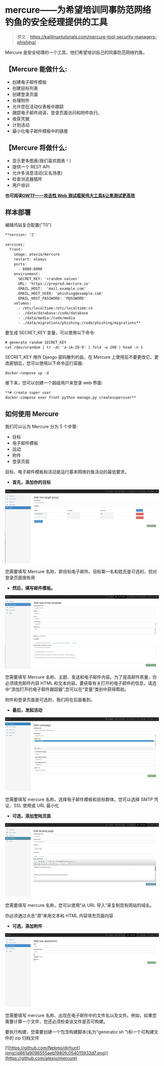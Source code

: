 # mercure——为希望培训同事防范网络钓鱼的安全经理提供的工具

> 原文：<https://kalilinuxtutorials.com/mercure-tool-security-managers-phishing/>

Mercure 是安全经理的一个工具，他们希望培训自己的同事防范网络钓鱼。

## 【Mercure 能做什么:

*   创建电子邮件模板
*   创建目标列表
*   创建登录页面
*   处理附件
*   允许您在活动仪表板中跟踪
*   跟踪电子邮件阅读、登录页面访问和附件执行。
*   收获凭据
*   计划活动
*   最小化电子邮件模板中的链接

## 【Mercure 将做什么:

*   显示更多图表(我们喜欢图表！)
*   提供一个 REST API
*   允许多消息活动(又名场景)
*   检查浏览器插件
*   用户培训

**也可阅读[OWTF——攻击性 Web 测试框架伟大工具&让笔测试更高效](https://kalilinuxtutorials.com/owtf-offensive-web-testing-framework/)**

## **样本部署**

编辑坞站复合配置(“T0”)

```
**version: '2'

services:
  front:
    image: atexio/mercure
    restart: always
    ports:
      - 8000:8000
    environment:
      SECRET_KEY: '<random value>'
      URL: 'https://preprod.mercure.io'
      EMAIL_HOST:  'mail.example.com'
      EMAIL_HOST_USER: 'phishing@example.com'
      EMAIL_HOST_PASSWORD: 'P@SSWORD'
    volumes:
      - /etc/localtime:/etc/localtime:ro
      - ./data/database:/code/database
      - ./data/media:/code/media
      - ./data/migrations/phishing:/code/phishing/migrations** 
```

要生成 SECRET_KEY 变量，可以使用以下命令:

```
# generate random SECRET_KEY
cat /dev/urandom | tr -dc 'a-zA-Z0-9' | fold -w 200 | head -n 1
```

SECRET_KEY 用作 Django 密码散列的盐，在 Mercure 上使用后不要更改它。更改密钥后，您可以使用以下命令运行容器:

```
docker-compose up -d
```

接下来，您可以创建一个超级用户来登录 web 界面:

```
**# create super user
docker-compose exec front python manage.py createsuperuser**
```

## **如何使用 Mercure**

我们可以认为 Mercure 分为 5 个步骤:

*   目标
*   电子邮件模板
*   运动
*   附件
*   登录页面

目标、电子邮件模板和活动是运行基本网络钓鱼活动的最低要求。

*   **首先，添加你的目标**

![](img//f92d4b8010a9b128edf63ff188485951.png)

您需要填写 Mercure 名称，即目标电子邮件。目标第一名和姓氏是可选的，但对登录页面很有用

*   **然后，填写邮件模板。**

![](img//242d367626a694cd437c4ae91bc05b2a.png)

您需要填写 Mercure 名称、主题、发送和电子邮件内容。为了提高邮件质量，你必须填充邮件内容 HTML 和文本内容。要获取有关打开的电子邮件的信息，请选中“添加打开的电子邮件跟踪器”,您可以在“变量”类别中获得帮助。

附件和登录页面是可选的，我们将在后面看到。

*   **最后，发起活动**

![](img//bd19036edd470296a19e9079c3288ad0.png)

您需要填写 mercure 名称，选择电子邮件模板和目标群体。您可以选择 SMTP 凭证、SSL 使用或 URL 最小化

*   **可选，添加登陆页面**

![](img//64ea1fe8fac687863448e9036f0ff070.png)

您需要填写 mercure 名称，您可以使用“从 URL 导入”来复制现有网站的域名。

你必须通过点击“源”来用文本和 HTML 内容填充页面内容

*   **可选，添加附件**

![](img//4ddd53f73347c7fee1afb46d091821ca.png)

您需要填写 mercure 名称、出现在电子邮件中的文件名以及文件。例如，如果您需要计算一个文件，您还必须检查该文件是否可构建。

要执行构建，您需要创建一个包含构建脚本(名为“generator.sh ”)和一个可构建文件的 zip 归档文件

[![https://github.com/Nekmo/dirhunt](img//d861a9096555aeb1980fc054015933d7.png)](https://github.com/atexio/mercure)